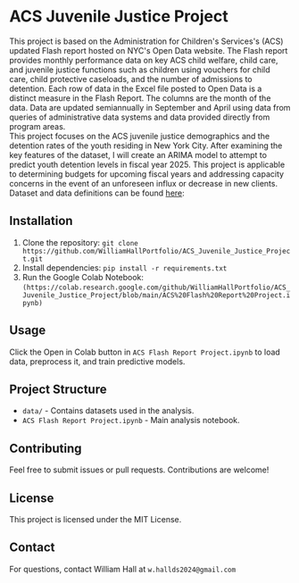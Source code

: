 # ACS Juvenile Justice Project
This project is based on the Administration for Children's Services's (ACS) updated Flash report hosted on NYC's Open Data website. The Flash report provides monthly performance data on key ACS child welfare, child care, and juvenile justice functions such as children using vouchers for child care, child protective caseloads, and the number of admissions to detention. Each row of data in the Excel file posted to Open Data is a distinct measure in the Flash Report. The columns are the month of the data. Data are updated semiannually in September and April using data from queries of administrative data systems and data provided directly from program areas.<br>
This project focuses on the ACS juvenile justice demographics and the detention rates of the youth residing in New York City. After examining the key features of the dataset, I will create an ARIMA model to attempt to predict youth detention levels in fiscal year 2025. This project is applicable to determining budgets for upcoming fiscal years and addressing capacity concerns in the event of an unforeseen influx or decrease in new clients. 
<br>
Dataset and data definitions can be found [here](https://data.cityofnewyork.us/City-Government/Monthly-Flash-Report-indicators/2ubh-v9er/about_data): <br>

## Installation
1. Clone the repository: `git clone https://github.com/WilliamHallPortfolio/ACS_Juvenile_Justice_Project.git`
2. Install dependencies: `pip install -r requirements.txt`
3. Run the Google Colab Notebook: `(https://colab.research.google.com/github/WilliamHallPortfolio/ACS_Juvenile_Justice_Project/blob/main/ACS%20Flash%20Report%20Project.ipynb)`

## Usage
Click the Open in Colab button in `ACS Flash Report Project.ipynb` to load data, preprocess it, and train predictive models.

## Project Structure
- `data/` - Contains datasets used in the analysis.
- `ACS Flash Report Project.ipynb` - Main analysis notebook.

## Contributing
Feel free to submit issues or pull requests. Contributions are welcome!

## License
This project is licensed under the MIT License.

## Contact
For questions, contact William Hall at `w.hallds2024@gmail.com`


